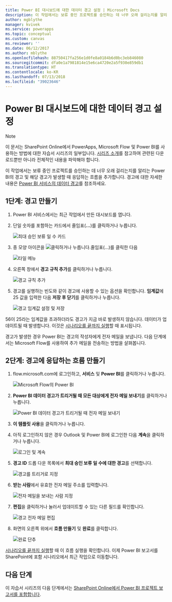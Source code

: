 ```yaml
---
title: Power BI 대시보드에 대한 데이터 경고 설정 | Microsoft Docs
description: 이 작업에서는 보류 중인 프로젝트를 승인하는 데 너무 오래 걸리는지를 알리는 Power BI의 경고 및 해당 경고가 발생할 때 응답하는 흐름을 추가합니다.
author: mgblythe
manager: kvivek
ms.service: powerapps
ms.topic: conceptual
ms.custom: canvas
ms.reviewer: ''
ms.date: 06/12/2017
ms.author: mblythe
ms.openlocfilehash: 88750417fa256e1d0fe8a0184b6d0bc3eb846080
ms.sourcegitcommit: dfa0e1a7981814e15e6ca4720e2a5f930e859db1
ms.translationtype: HT
ms.contentlocale: ko-KR
ms.lasthandoff: 07/13/2018
ms.locfileid: "39023646"
---
```

# <a name="set-up-data-alerts-for-the-power-bi-dashboard"></a>Power BI 대시보드에 대한 데이터 경고 설정
> [!NOTE]
> 이 문서는 SharePoint Online에서 PowerApps, Microsoft Flow 및 Power BI를 사용하는 방법에 대한 자습서 시리즈의 일부입니다. [시리즈 소개](sharepoint-scenario-intro.md)를 참고하여 관련된 다운로드뿐만 아니라 전체적인 내용을 파악해야 합니다.

이 작업에서는 보류 중인 프로젝트를 승인하는 데 너무 오래 걸리는지를 알리는 Power BI의 경고 및 해당 경고가 발생할 때 응답하는 흐름을 추가합니다. 경고에 대한 자세한 내용은 [Power BI 서비스의 데이터 경고](https://docs.microsoft.com/power-bi/service-set-data-alerts)를 참조하세요.

## <a name="step-1-create-an-alert"></a>1단계: 경고 만들기
1. Power BI 서비스에서는 최근 작업에서 만든 대시보드를 엽니다.
2. 단일 숫자를 포함하는 카드에서 줄임표(**...**)를 클릭하거나 누릅니다.
   
    ![최대 승인 보류 일 수 카드](./media/sharepoint-scenario-alerts-flow/07-01-01-tile-ellipsis.png)
3. 종 모양 아이콘을 ![클릭하거나 누릅니다.](./media/sharepoint-scenario-alerts-flow/icon-bell.png)줄임표(...)를 클릭한 다음
   
    ![타일 메뉴](./media/sharepoint-scenario-alerts-flow/07-01-02-tile-bell.png)
4. 오른쪽 창에서 **경고 규칙 추가**를 클릭하거나 누릅니다.
   
    ![경고 규칙 추가](./media/sharepoint-scenario-alerts-flow/07-01-03-add-alert.png)
5. 경고를 실행하는 빈도와 같이 경고에 사용할 수 있는 옵션을 확인합니다. **임계값**에 25 값을 입력한 다음 **저장 후 닫기**를 클릭하거나 누릅니다.
   
    ![경고 임계값 설정 및 저장](./media/sharepoint-scenario-alerts-flow/07-01-04-save-alert.png)

56이 25라는 임계값을 초과하더라도 경고가 지금 바로 발생하지 않습니다. 데이터가 업데이트될 때 발생합니다. 이것은 [시나리오를 끝까지 실행](sharepoint-scenario-summary.md)할 때 표시됩니다.

경고가 발생한 경우 Power BI는 경고의 작성자에게 전자 메일을 보냅니다. 다음 단계에서는 Microsoft Flow를 사용하여 추가 메일을 전송하는 방법을 살펴봅니다.

## <a name="step-2-create-a-flow-that-responds-to-the-alert"></a>2단계: 경고에 응답하는 흐름 만들기
1. flow.microsoft.com에 로그인하고, **서비스** 및 **Power BI**를 클릭하거나 누릅니다.
   
    ![Microsoft Flow의 Power BI](./media/sharepoint-scenario-alerts-flow/07-01-05-power-bi.png)
2. **Power BI 데이터 경고가 트리거될 때 모든 대상에게 전자 메일 보내기**를 클릭하거나 누릅니다.
   
    ![Power BI 데이터 경고가 트리거될 때 전자 메일 보내기](./media/sharepoint-scenario-alerts-flow/07-01-06-alert-flow.png)
3. **이 템플릿 사용**을 클릭하거나 누릅니다.
4. 아직 로그인하지 않은 경우 Outlook 및 Power BI에 로그인한 다음 **계속**을 클릭하거나 누릅니다.
   
    ![로그인 및 계속](./media/sharepoint-scenario-alerts-flow/07-01-08-continue.png)
5. **경고 ID** 드롭 다운 목록에서 **최대 승인 보류 일 수에 대한 경고**를 선택합니다.
   
    ![경고를 트리거로 지정](./media/sharepoint-scenario-alerts-flow/07-01-09-choose-alert.png)
6. **받는 사람**에서 유효한 전자 메일 주소를 입력합니다.
   
    ![전자 메일을 보내는 사람 지정](./media/sharepoint-scenario-alerts-flow/07-01-10-choose-email.png)
7. **편집**을 클릭하거나 눌러서 업데이트할 수 있는 다른 필드를 확인합니다.
   
    ![경고 전자 메일 편집](./media/sharepoint-scenario-alerts-flow/07-01-11-email-full.png)
8. 화면의 오른쪽 위에서 **흐름 만들기** 및 **완료**를 클릭합니다.
   
    ![완료 단추](./media/sharepoint-scenario-alerts-flow/07-01-12-done.png)

[시나리오를 끝까지 실행](sharepoint-scenario-summary.md)할 때 이 흐름 실행을 확인합니다. 이제 Power BI 보고서를 SharePoint에 포함 시나리오에서 최근 작업으로 이동합니다.

## <a name="next-steps"></a>다음 단계
이 자습서 시리즈의 다음 단계에서는 [SharePoint Online에서 Power BI 프로젝트 보고서를 포함합니다](sharepoint-scenario-embed-report.md).

